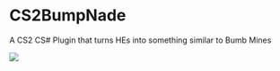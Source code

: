 # CS2BumpNade
A CS2 CS# Plugin that turns HEs into something similar to Bumb Mines

![ ](https://i.imgur.com/IOuo7v4.gif)
